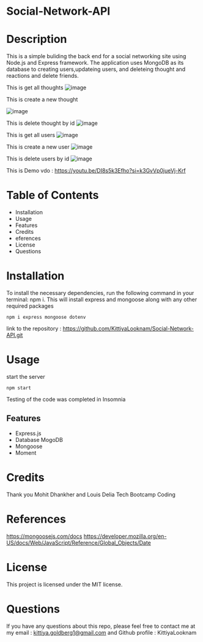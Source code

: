 # Social-Network-API

# Description 

This is a simple buliding the back end for a social networking site using Node.js and Express framework. The application uses MongoDB as its database to creating users,updateing users, and deleteing thought and reactions and delete friends. 

This is get all thoughts
![image](https://github.com/KittiyaLooknam/Social-Network-API/assets/149645563/490168b6-ef73-40a1-873a-eb4ee920f3cd)

This is create a new thought 

![image](https://github.com/KittiyaLooknam/Social-Network-API/assets/149645563/ad00a30e-88c9-49b3-91f7-2b34fec734ce)

This is delete thought by id 
![image](https://github.com/KittiyaLooknam/Social-Network-API/assets/149645563/1d716c75-75e8-4823-87d5-4987cdc26869)

This is get all users
![image](https://github.com/KittiyaLooknam/Social-Network-API/assets/149645563/4c315f94-5e98-45e1-95cd-c0f5226820ed)

This is create a new user
![image](https://github.com/KittiyaLooknam/Social-Network-API/assets/149645563/d7709630-2f4e-43e9-ba2a-5f05951f83a1)

This is delete users by id 
![image](https://github.com/KittiyaLooknam/Social-Network-API/assets/149645563/86938a9d-9bda-43ad-b1a1-088856030452)



This is Demo vdo  : https://youtu.be/DI8s5k3Efho?si=k3GvVp0jueVj-Krf


# Table of Contents
- Installation
- Usage
- Features
- Credits
- eferences
- License
- Questions

#  Installation
To install the necessary dependencies, run the following command in your terminal: npm i. This will install express and mongoose along with any other required packages

```
npm i express mongoose dotenv

```


link to the repository : https://github.com/KittiyaLooknam/Social-Network-API.git

# Usage

start the server

```
npm start
```

Testing of the code was completed in Insomnia


## Features
* Express.js
* Database MogoDB
* Mongoose
* Moment






# Credits 
Thank you Mohit Dhankher and Louis Delia Tech Bootcamp Coding

# References 
https://mongoosejs.com/docs
https://developer.mozilla.org/en-US/docs/Web/JavaScript/Reference/Global_Objects/Date

# License
This project is licensed under the MIT license.

# Questions 
If you have any questions about this repo, please feel free to contact me at my email : kittiya.goldberg1@gmail.com and Github profile : KittiyaLooknam
